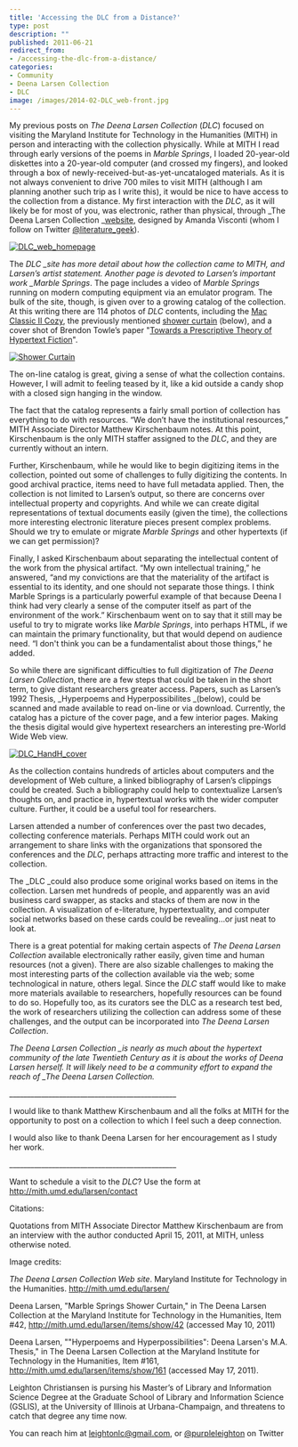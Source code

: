 ```yaml
---
title: 'Accessing the DLC from a Distance?'
type: post
description: ""
published: 2011-06-21
redirect_from: 
- /accessing-the-dlc-from-a-distance/
categories:
- Community
- Deena Larsen Collection
- DLC
image: /images/2014-02-DLC_web-front.jpg
---
```

My previous posts on _The Deena Larsen Collection_ (_DLC_) focused on visiting the Maryland Institute for Technology in the Humanities (MITH) in person and interacting with the collection physically. While at MITH I read through early versions of the poems in _Marble Springs_, I loaded 20-year-old diskettes into a 20-year-old computer (and crossed my fingers), and looked through a box of newly-received-but-as-yet-uncataloged materials. As it is not always convenient to drive 700 miles to visit MITH (although I am planning another such trip as I write this), it would be nice to have access to the collection from a distance. My first interaction with the _DLC_, as it will likely be for most of you, was electronic, rather than physical, through _The Deena Larsen Collection _[website](http://mith.umd.edu/research/deena-larsen-collection/ "Deena Larsen Collection"), designed by Amanda Visconti (whom I follow on Twitter [@literature_geek](https://twitter.com/Literature_Geek)).

[![](/images/2014-02-DLC_web-front.jpg "DLC_web_homepage")](http://mith.umd.edu/research/deena-larsen-collection/ "Deena Larsen Collection")

The _DLC \_site has more detail about how the collection came to MITH, and Larsen’s artist statement. Another page is devoted to Larsen’s important work \_Marble Springs_. The page includes a video of _Marble Springs_ running on modern computing equipment via an emulator program. The bulk of the site, though, is given over to a growing catalog of the collection. At this writing there are 114 photos of _DLC_ contents, including the [Mac Classic II Cozy](http://mith.umd.edu/larsen/items/show/41), the previously mentioned [shower curtain](http://mith.umd.edu/larsen/items/show/42) (below), and a cover shot of Brendon Towle’s paper "[Towards a Prescriptive Theory of Hypertext Fiction](http://mith.umd.edu/larsen/items/show/153)".

[![Shower Curtain](http://mith.umd.edu/wp-content/uploads/2014/02/DLC_showercurtain.jpg "DLC_ShowerCurtain")](/images/2014-02-DLC_showercurtain.jpg)

The on-line catalog is great, giving a sense of what the collection contains. However, I will admit to feeling teased by it, like a kid outside a candy shop with a closed sign hanging in the window.

The fact that the catalog represents a fairly small portion of collection has everything to do with resources. “We don’t have the institutional resources,” MITH Associate Director Matthew Kirschenbaum notes. At this point, Kirschenbaum is the only MITH staffer assigned to the _DLC_, and they are currently without an intern.

Further, Kirschenbaum, while he would like to begin digitizing items in the collection, pointed out some of challenges to fully digitizing the contents. In good archival practice, items need to have full metadata applied. Then, the collection is not limited to Larsen’s output, so there are concerns over intellectual property and copyrights. And while we can create digital representations of textual documents easily (given the time), the collections more interesting electronic literature pieces present complex problems. Should we try to emulate or migrate _Marble Springs_ and other hypertexts (if we can get permission)?

Finally, I asked Kirschenbaum about separating the intellectual content of the work from the physical artifact. “My own intellectual training,” he answered, “and my convictions are that the materiality of the artifact is essential to its identity, and one should not separate those things. I think Marble Springs is a particularly powerful example of that because Deena I think had very clearly a sense of the computer itself as part of the environment of the work.” Kirschenbaum went on to say that it still may be useful to try to migrate works like _Marble Springs_, into perhaps HTML, if we can maintain the primary functionality, but that would depend on audience need. “I don't think you can be a fundamentalist about those things,” he added.

So while there are significant difficulties to full digitization of _The Deena Larsen Collection_, there are a few steps that could be taken in the short term, to give distant researchers greater access. Papers, such as Larsen’s 1992 Thesis, _Hyperpoems and Hyperpossibilites _(below), could be scanned and made available to read on-line or via download. Currently, the catalog has a picture of the cover page, and a few interior pages. Making the thesis digital would give hypertext researchers an interesting pre-World Wide Web view.

[![](/images/2014-02-DLC_HandH_cover_sm.jpg "DLC_HandH_cover")](http://mith.umd.edu/wp-content/uploads/2014/02/DLC_HandH_cover.jpg)

As the collection contains hundreds of articles about computers and the development of Web culture, a linked bibliography of Larsen’s clippings could be created. Such a bibliography could help to contextualize Larsen’s thoughts on, and practice in, hypertextual works with the wider computer culture. Further, it could be a useful tool for researchers.

Larsen attended a number of conferences over the past two decades, collecting conference materials. Perhaps MITH could work out an arrangement to share links with the organizations that sponsored the conferences and the _DLC_, perhaps attracting more traffic and interest to the collection.

The \_DLC \_could also produce some original works based on items in the collection. Larsen met hundreds of people, and apparently was an avid business card swapper, as stacks and stacks of them are now in the collection. A visualization of e-literature, hypertextuality, and computer social networks based on these cards could be revealing…or just neat to look at.

There is a great potential for making certain aspects of _The Deena Larsen Collection_ available electronically rather easily, given time and human resources (not a given). There are also sizable challenges to making the most interesting parts of the collection available via the web; some technological in nature, others legal. Since the _DLC_ staff would like to make more materials available to researchers, hopefully resources can be found to do so. Hopefully too, as its curators see the DLC as a research test bed, the work of researchers utilizing the collection can address some of these challenges, and the output can be incorporated into _The Deena Larsen Collection_.

_The Deena Larsen Collection \_is nearly as much about the hypertext community of the late Twentieth Century as it is about the works of Deena Larsen herself. It will likely need to be a community effort to expand the reach of \_The Deena Larsen Collection._

\_\_\_\_\_\_\_\_\_\_\_\_\_\_\_\_\_\_\_\_\_\_\_\_\_\_\_\_\_\_\_\_\_\_\_\_\_\_\_\_\_\_\_\_\_\_\_

I would like to thank Matthew Kirschenbaum and all the folks at MITH for the opportunity to post on a collection to which I feel such a deep connection.

I would also like to thank Deena Larsen for her encouragement as I study her work.

\_\_\_\_\_\_\_\_\_\_\_\_\_\_\_\_\_\_\_\_\_\_\_\_\_\_\_\_\_\_\_\_\_\_\_\_\_\_\_\_\_\_\_\_\_\_\_

Want to schedule a visit to the _DLC_? Use the form at <http://mith.umd.edu/larsen/contact>

Citations:

Quotations from MITH Associate Director Matthew Kirschenbaum are from an interview with the author conducted April 15, 2011, at MITH, unless otherwise noted.

Image credits:

_The Deena Larsen Collection Web site_. Maryland Institute for Technology in the Humanities. <http://mith.umd.edu/larsen/>

Deena Larsen, "Marble Springs Shower Curtain," in The Deena Larsen Collection at the Maryland Institute for Technology in the Humanities, Item #42, <http://mith.umd.edu/larsen/items/show/42> (accessed May 10, 2011)

Deena Larsen, ""Hyperpoems and Hyperpossibilities": Deena Larsen's M.A. Thesis," in The Deena Larsen Collection at the Maryland Institute for Technology in the Humanities, Item #161, <http://mith.umd.edu/larsen/items/show/161> (accessed May 17, 2011).

Leighton Christiansen is pursing his Master’s of Library and Information Science Degree at the Graduate School of Library and Information Science (GSLIS), at the University of Illinois at Urbana-Champaign, and threatens to catch that degree any time now.

You can reach him at leightonlc@gmail.com, or [@purpleleighton](https://twitter.com/purpleleighton) on Twitter

